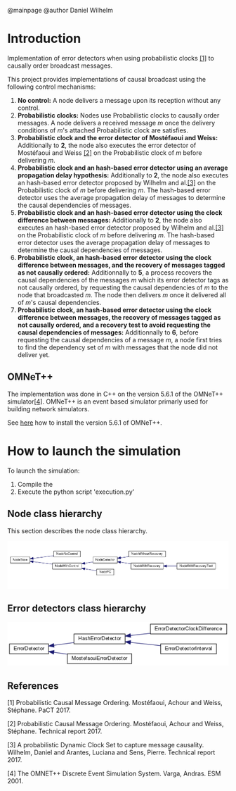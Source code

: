 @mainpage
@author Daniel Wilhelm

# Introduction

Implementation of error detectors when using probabilistic clocks [[1]](https://link.springer.com/chapter/10.1007/978-3-319-62932-2_31) to causally order broadcast messages. 

This project provides implementations of causal broadcast using the following control mechanisms:

1. **No control:** A node delivers a message upon its reception without any control. 
2. **Probabilistic clocks:** Nodes use Probabilistic clocks to causally order messages. A node delivers a received message *m* once the delivery conditions of *m*'s attached Probabilistic clock are satisfies. 
3. **Probabilistic clock and the error detector of Mostéfaoui and Weiss:** Additionally to **2**, the node also executes the error detector of Mostéfaoui and Weiss  [[2]](https://hal.science/hal-02056349/document) on the Probabilistic clock of *m* before delivering *m*. 
4. **Probabilistic clock and an hash-based error detector using an average propagation delay hypothesis:** Additionally to **2**, the node also executes an hash-based error detector proposed by Wilhelm and al.[[3]](https://hal.science/hal-03984499) on the Probabilistic clock of *m* before delivering *m*. The hash-based error detector uses the average propagation delay of messages to determine the causal dependencies of messages. 
5. **Probabilistic clock and an hash-based error detector using the clock difference between messages:** Additionally to **2**, the node also executes an hash-based error detector proposed by Wilhelm and al.[[3]](https://hal.science/hal-03984499) on the Probabilistic clock of *m* before delivering *m*. The hash-based error detector uses the average propagation delay of messages to determine the causal dependencies of messages. 
6. **Probabilistic clock, an hash-based error detector using the clock difference between messages, and the recovery of messages tagged as not causally ordered:** Additionnally to **5**, a process recovers the causal dependencies of the messages *m* which its error detector tags as not causally ordered, by requesting the causal dependencies of *m* to the node that broadcasted *m*. The node then delivers *m* once it delivered all of *m*'s causal dependencies. 
7. **Probabilistic clock, an hash-based error detector using the clock difference between messages, the recovery of messages tagged as not causally ordered, and a recovery test to avoid requesting the causal dependencies of messages:** Additionnally to **6**, before requesting the causal dependencies of a message *m*, a node first tries to find the dependency set of *m* with messages that the node did not deliver yet. 

## OMNeT++

The implementation was done in C++ on the version 5.6.1 of the OMNeT++ simulator[[4]](https://omnetpp.org/). 
OMNeT++ is an event based simulator primarly used for building network simulators. 

See [here](https://doc.omnetpp.org/omnetpp5/InstallGuide.pdf) how to install the version 5.6.1 of OMNeT++.

# How to launch the simulation 

To launch the simulation:
1. Compile the 
2. Execute the python script 'execution.py'


## Node class hierarchy 

This section describes the node class hierarchy. 

![Error Detector inheritance graph.](documentation/mainpage/NodeInheritance.png?raw=true)


## Error detectors class hierarchy

![Error Detector inheritance graph.](documentation/mainpage/errorDetectorInheritance.png?raw=true)


## References

<a id="PC">[1]</a> Probabilistic Causal Message Ordering. Mostéfaoui, Achour and Weiss, Stéphane. PaCT 2017.

<a id="PC">[2]</a> Probabilistic Causal Message Ordering. Mostéfaoui, Achour and Weiss, Stéphane. Technical report 2017.

<a id="PC">[3]</a> A probabilistic Dynamic Clock Set to capture message causality. Wilhelm, Daniel and Arantes, Luciana and Sens, Pierre. Technical report 2017.

<a id="PC">[4]</a> The OMNET++ Discrete Event Simulation System. Varga, Andras. ESM 2001.
